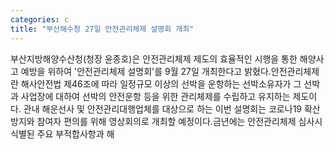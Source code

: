 ```yaml
---
categories: c
title: "부산해수청 27일 안전관리체제 설명회 개최"
---
```

부산지방해양수산청(청장 윤종호)은 안전관리체제 제도의 효율적인 시행을 통한 해양사고 예방을 위하여 &#39;안전관리체제 설명회&#39;를 9월 27일 개최한다고 밝혔다.안전관리체제란 해사안전법 제46조에 따라 일정규모 이상의 선박을 운항하는 선박소유자가 그 선박과 사업장에 대하여 선박의 안전운항 등을 위한 관리체제를 수립하고 유지하는 제도이다. 관내 해운선사 및 안전관리대행업체를 대상으로 하는 이번 설명회는 코로나19 확산 방지와 참여자 편의를 위해 영상회의로 개최할 예정이다.금년에는 안전관리체제 심사시 식별된 주요 부적합사항과 해